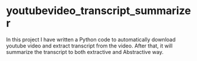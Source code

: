# youtubevideo_transcript_summarizer
In this project I have written a Python code to automatically download youtube video and extract transcript from the video. After that, it will summarize the transcript to both extractive and Abstractive way. 
